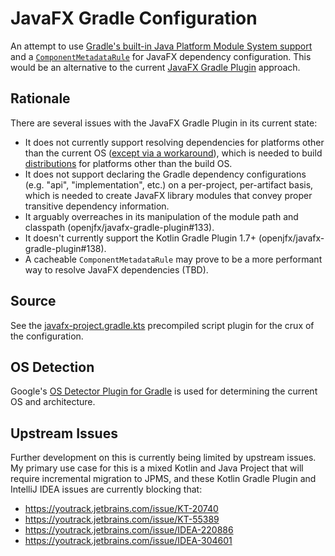 # JavaFX Gradle Configuration

An attempt to use
[Gradle's built-in Java Platform Module System support](https://docs.gradle.org/current/userguide/java_library_plugin.html#sec:java_library_modular)
and a [`ComponentMetadataRule`](https://docs.gradle.org/current/userguide/component_metadata_rules.html)
for JavaFX dependency configuration. This would be an alternative to the
current [JavaFX Gradle Plugin](https://github.com/openjfx/javafx-gradle-plugin)
approach.

## Rationale

There are several issues with the JavaFX Gradle Plugin in its current state:

* It does not currently support resolving dependencies for platforms other than
the current OS
([except via a workaround](https://github.com/openjfx/javafx-gradle-plugin#4-cross-platform-projects-and-libraries)),
which is needed to build
[distributions](https://docs.gradle.org/current/userguide/distribution_plugin.html)
for platforms other than the build OS.
* It does not support declaring the Gradle dependency configurations (e.g.
"api", "implementation", etc.) on a per-project, per-artifact basis, which is
needed to create JavaFX library modules that convey proper transitive
dependency information.
* It arguably overreaches in its manipulation of the module path and classpath
(openjfx/javafx-gradle-plugin#133).
* It doesn't currently support the Kotlin Gradle Plugin 1.7+
(openjfx/javafx-gradle-plugin#138).
* A cacheable `ComponentMetadataRule` may prove to be a more performant way to
resolve JavaFX dependencies (TBD).

## Source

See the
[javafx-project.gradle.kts](build-logic/src/main/kotlin/com.ianbrandt.build.javafx-project.gradle.kts)
precompiled script plugin for the crux of the configuration.

## OS Detection

Google's
[OS Detector Plugin for Gradle](https://github.com/google/osdetector-gradle-plugin)
is used for determining the current OS and architecture.

## Upstream Issues

Further development on this is currently being limited by upstream issues.
My primary use case for this is a mixed Kotlin and Java Project that will
require incremental migration to JPMS, and these Kotlin Gradle Plugin and
IntelliJ IDEA issues are currently blocking that:

* https://youtrack.jetbrains.com/issue/KT-20740
* https://youtrack.jetbrains.com/issue/KT-55389
* https://youtrack.jetbrains.com/issue/IDEA-220886
* https://youtrack.jetbrains.com/issue/IDEA-304601
